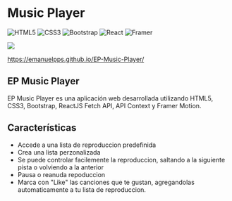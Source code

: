 # Music Player

![HTML5](https://img.shields.io/badge/html5-%23E34F26.svg?style=for-the-badge&logo=html5&logoColor=white)
![CSS3](https://img.shields.io/badge/css3-%231572B6.svg?style=for-the-badge&logo=css3&logoColor=white)
![Bootstrap](https://img.shields.io/badge/bootstrap-%238511FA.svg?style=for-the-badge&logo=bootstrap&logoColor=white)
![React](https://img.shields.io/badge/react-%2320232a.svg?style=for-the-badge&logo=react&logoColor=%2361DAFB)
![Framer](https://img.shields.io/badge/Framer-black?style=for-the-badge&logo=framer&logoColor=blue)


<img src="https://i.ibb.co/FK46Rmh/ep-music-player.png"/>


https://emanuelpps.github.io/EP-Music-Player/


## EP Music Player

EP Music Player es una aplicación web desarrollada utilizando HTML5, CSS3, Bootstrap, ReactJS Fetch API, API Context y Framer Motion.

## Características

 - Accede a una lista de reproduccion predefinida
 - Crea una lista perzonalizada
 - Se puede controlar facilemente la reproduccion, saltando a la siguiente pista o volviendo a la anterior
 - Pausa o reanuda repoduccion
 - Marca con "Like" las canciones que te gustan, agregandolas automaticamente a tu lista de reproduccion.
